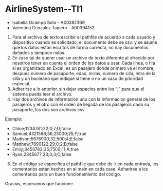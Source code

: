 ﻿# AirlineSystem--TI1
 - Isabella Ocampo Soto - A00382369
 - Valentina Gonzalez Tapiero - A00394152

1. Para el archivo de texto escribir el pathfile de acuerdo a cada usuario y dispositivo cuando es solicitado, el documento debe se csv. y se asume que los datos están escritos de forma correcta, no hay documentos dañados y tampoco nulos. 
2. En caso tal de querer usar un archivo de texto diferente al ofrecido por nosotros tener en cuenta el orden de los datos a usar. Cada línea, o fila si es organizado en Excel, es un pasajero donde primero va el nombre, después número de pasaporte, edad, millas, numero de silla, letra de la silla y un booleano que indique si tiene o no un caso de prioridad especial. 
3. Adherirse a lo anterior, sin dejar espacios entre los “;” para que el sistema pueda leer el archivo.
4. Hay dos archivos de informacion uno con la informacion general de los pasajeros y el otro con el orden de llegada de los pasajeros dado su pasaporte, los dos son archivos csv.

Ejemplo:  
- Chloe;1234781;22;0;7;D;false
- Samuel;4321568;56;25000;25;F;true
- Madison;5678900;32;500;4;E;false
- Matthew;7890122;29;0;2;B;false
- Emily;3456782;35;7500;11;A;true
- Ryan;2345677;23;0;3;C;false

5. En el código se especifica el pathfile que debe de ir en cada entrada, los comentarios están hechos en el main en cada case. Adherirse a los comentarios para un buen funcionamiento del código.

Gracias, esperamos que funcione.
